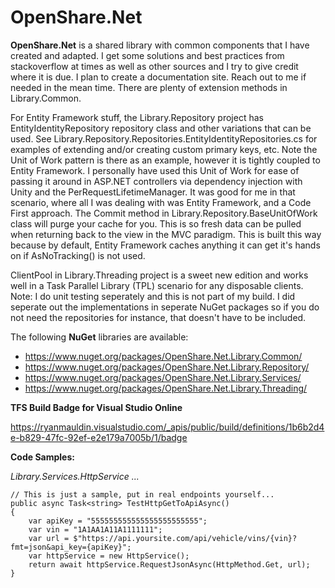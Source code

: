 # OpenShare.Net
**OpenShare.Net** is a shared library with common components that I have created and adapted. I get some solutions and best practices from stackoverflow at times as well as other sources and I try to give credit where it is due. I plan to create a documentation site. Reach out to me if needed in the mean time. There are plenty of extension methods in Library.Common.

For Entity Framework stuff, the Library.Repository project has EntityIdentityRepository repository class and other variations that can be used. See Library.Repository.Repositories.EntityIdentityRepositories.cs for examples of extending and/or creating custom primary keys, etc. Note the Unit of Work pattern is there as an example, however it is tightly coupled to Entity Framework. I personally have used this Unit of Work for ease of passing it around in ASP.NET controllers via dependency injection with Unity and the PerRequestLifetimeManager. It was good for me in that scenario, where all I was dealing with was Entity Framework, and a Code First approach. The Commit method in Library.Repository.BaseUnitOfWork class will purge your cache for you. This is so fresh data can be pulled when returning back to the view in the MVC paradigm. This is built this way because by default, Entity Framework caches anything it can get it's hands on if AsNoTracking() is not used.

ClientPool in Library.Threading project is a sweet new edition and works well in a Task Parallel Library (TPL) scenario for any disposable clients. Note: I do unit testing seperately and this is not part of my build. I did seperate out the implementations in seperate NuGet packages so if you do not need the repositories for instance, that doesn't have to be included.

The following **NuGet** libraries are available:
* <https://www.nuget.org/packages/OpenShare.Net.Library.Common/>
* <https://www.nuget.org/packages/OpenShare.Net.Library.Repository/>
* <https://www.nuget.org/packages/OpenShare.Net.Library.Services/>
* <https://www.nuget.org/packages/OpenShare.Net.Library.Threading/>

**TFS Build Badge for Visual Studio Online**

https://ryanmauldin.visualstudio.com/_apis/public/build/definitions/1b6b2d4e-b829-47fc-92ef-e2e179a7005b/1/badge

**Code Samples:**

*Library.Services.HttpService ...*

```
// This is just a sample, put in real endpoints yourself...
public async Task<string> TestHttpGetToApiAsync()
{
	var apiKey = "555555555555555555555555";
	var vin = "1A1AA1A11A1111111";
	var url = $"https://api.yoursite.com/api/vehicle/vins/{vin}?fmt=json&api_key={apiKey}";
	var httpService = new HttpService();
	return await httpService.RequestJsonAsync(HttpMethod.Get, url);
}
```